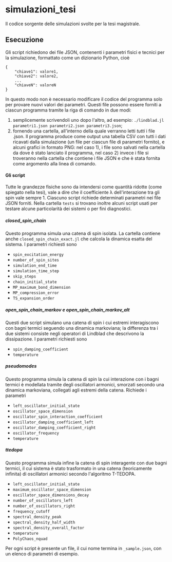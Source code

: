 # simulazioni_tesi
Il codice sorgente delle simulazioni svolte per la tesi magistrale.

## Esecuzione
Gli script richiedono dei file JSON, contenenti i parametri fisici e tecnici per la simulazione, formattato come un dizionario Python, cioè

	{
		"chiave1": valore1,
		"chiave2": valore2,
		...
		"chiaveN": valoreN
	}
In questo modo non è necessario modificare il codice del programma solo per provare nuovi valori dei parametri.
Questi file possono essere forniti a ciascun programma tramite la riga di comando in due modi:
1) semplicemente scrivendoli uno dopo l'altro, ad esempio: `./lindblad.jl parametri1.json parametri2.json parametri3.json`;
2) fornendo una cartella, all'interno della quale verranno letti *tutti* i file .json.
Il programma produce come output una tabella CSV con tutti i dati ricavati dalla simulazione (un file per ciascun file di parametri fornito), e alcuni grafici in formato PNG: nel caso 1), i file sono salvati nella cartella da dove è stato lanciato il programma, nel caso 2) invece i file si troveranno nella cartella che contiene i file JSON e che è stata fornita come argomento alla linea di comando.

#### Gli script
Tutte le grandezze fisiche sono da intendersi come quantità ridotte (come spiegato nella tesi), vale a dire che il coefficiente λ dell'interazione tra gli spin vale sempre 1. Ciascuno script richiede determinati parametri nei file JSON forniti.
Nella cartella `tests` si trovano inoltre alcuni script usati per testare alcune particolarità dei sistemi o per fini diagnostici.

##### closed_spin_chain
Questo programma simula una catena di spin isolata. La cartella contiene anche `closed_spin_chain_exact.jl` che calcola la dinamica esatta del sistema.
I parametri richiesti sono
- `spin_excitation_energy`
- `number_of_spin_sites`
- `simulation_end_time`
- `simulation_time_step`
- `skip_steps`
- `chain_initial_state`
- `MP_maximum_bond_dimension`
- `MP_compression_error`
- `TS_expansion_order`

##### open_spin_chain_markov e open_spin_chain_markov_alt
Questi due script simulano una catena di spin i cui estremi interagiscono con bagni termici seguendo una dinamica markoviana; la differenza tra i due sistemi consiste negli operatori di Lindblad che descrivono la dissipazione.
I parametri richiesti sono
- `spin_damping_coefficient`
- `temperature`

##### pseudomodes
Questo programma simula la catena di spin la cui interazione con i bagni termici è modellata tramite degli oscillatori armonici, smorzati secondo una dinamica markoviana, collegati agli estremi della catena.
Richiede i parametri
- `left_oscillator_initial_state`
- `oscillator_space_dimension`
- `oscillator_spin_interaction_coefficient`
- `oscillator_damping_coefficient_left`
- `oscillator_damping_coefficient_right`
- `oscillator_frequency`
- `temperature`

##### ttedopa
Questo programma simula infine la catena di spin interagente con due bagni termici, il cui sistema è stato trasformato in una catena (teoricamente infinita) di oscillatori armonici secondo l'algoritmo T-TEDOPA.
- `left_oscillator_initial_state`
- `maximum_oscillator_space_dimension`
- `oscillator_space_dimensions_decay`
- `number_of_oscillators_left`
- `number_of_oscillators_right`
- `frequency_cutoff`
- `spectral_density_peak`
- `spectral_density_half_width`
- `spectral_density_overall_factor`
- `temperature`
- `PolyChaos_nquad`

Per ogni script è presente un file, il cui nome termina in `_sample.json`, con un elenco di parametri di esempio.
